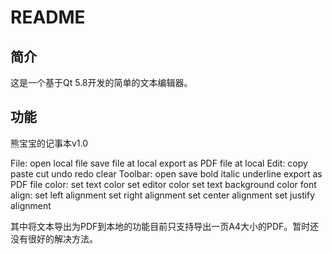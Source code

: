 # README

## 简介

这是一个基于Qt 5.8开发的简单的文本编辑器。

## 功能

熊宝宝的记事本v1.0

File: open local file
      save file at local
      export as PDF file at local
Edit: copy
      paste
      cut
      undo
      redo
      clear
Toolbar: open
	 save
	 bold
	 italic
    	 underline
	 export as PDF file
	 color: set text color
	    	set editor color
		set text background color
	 font
	 align: set left alignment
		set right alignment
		set center alignment
		set justify alignment	

其中将文本导出为PDF到本地的功能目前只支持导出一页A4大小的PDF。暂时还没有很好的解决方法。
